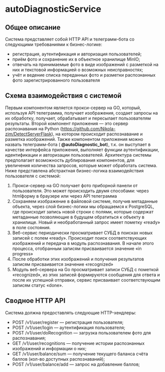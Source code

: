 # autoDiagnosticService
## Общее описание
Система представляет собой HTTP API и телеграмм-бота со следующими
требованиями к бизнес-логике:
- регистрация, аутентификация и авторизация пользователей;
- приём фото и сохранение их в объектное хранилище MinIO;
- отвечать на принимаемые фото в виде изображений с разметкой на
них и текстовой информацией о возможных неисправностях;
- учёт и ведение списка переданных фото и разметки распознанных фото
зарегистрированного пользователя
## Cхема взаимодействия с системой

Первым компонентом является прокси-сервер на GO, который,
используя API телеграмма, получает изображения, создает запросы на их
обработку, получает, обрабатывает и пересылает пользователям результаты.
Второй компонент приложения — это сервер распознавания на Python (https://github.com/Nikola-zim/DetectServerFlask),
на котором происходит распознавание и разметка изображений.
Также компонентом приложения можно назвать телеграмм-бота (<b> @autoDiagnostic_bot</b>), т.к.
он выступает в качестве интерфейса приложения, выполняет функции
аутентификации, идентификации и авторизации пользователей.
Архитектура системы предполагает возможность дублирования
компонентов, для увеличения количества запросов, которые может
обработать система.
Ниже представлена абстрактная бизнес-логика взаимодействия
пользователя с системой:
1. Прокси-сервер на GO получает фото приборной панели от
пользователя. Это может происходить двумя способами: через htmlформу в браузере или через API телеграмма
2. Сохраняем изображение в файловой системе, получив метаданные
объекта, через слой бизнес-логики мы обращаемся к PostgreSQL, где
происходит запись новой строки с полями, которые содержат
метаданные позволяющие в будущем обратиться к объекту в
хранилище. Новый и необработанный запрос имеет пометку «ready» в
поле состояния.
3. Веб-сервис периодически просматривает СУБД в поисках новых
записей с полем «ready». Происходит поиск соответствующих
изображений и передача в модуль распознавания. В начале этого
процесса, отобранным записям присваивается значение «in progress»
4. После обработки этих изображений и получения результатов записям
присваивается значение «recognized»
5. Модуль веб-сервера на Go просматривает записи СУБД с пометкой
«recognized», из этих записей формируются сообщения для ответа и
после их успешной отправки, сервис присваивает соответствующим
записям статус «done».

## Сводное HTTP API
Система должна предоставлять следующие HTTP-хендлеры:
- POST /v1/user/register — регистрация пользователя;
- POST /v1/user/login — аутентификация пользователя;
- POST /v1/user/doRecognition — загрузка пользователем фото для
распознавания;
- GET /v1/user/recognitions — получение истории распознанных
изображений и информации о них;
- GET /v1/user/balance/sum — получение текущего баланса счёта баллов
(кол-во доступных распознаваний);
- POST /v1/user/balance/add — запрос на добавление баллов;
